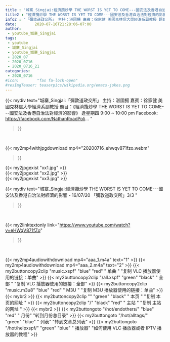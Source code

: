 ```yaml
---
title : "城寨_Singjai:經濟攬炒學 THE WORST IS YET TO COME---國安法及香港自治法對經濟的影響 - 16/07/20 「彌敦道政交所」3/3 "
title2 : "經濟攬炒學 THE WORST IS YET TO COME---國安法及香港自治法對經濟的影響 - 16/07/20 「彌敦道政交所」3/3 "
info2 : "「彌敦道政交所」 主持：湛國揚 嘉賓：徐家健 美國克林信大學經濟系副教授 題目：《經濟攬炒學 THE WORST IS YET TO COME---國安法及香港自治法對經濟的影響》 逢星期四 9:00 ~ 10:00 pm Facebook: https://facebook.com/NathanRoadPoli... "
date:        2020-07-16T21:28:06-07:00
author:
 - youtube_城寨_Singjai
tags:
 - youtube
 - 城寨_Singjai
 - youtube_城寨_Singjai
 - 2020_07
 - 2020_0716
 - 2020_0716_21
categories:
 - 2020_0716
#icon:        "fas fa-lock-open"
#resImgTeaser: teaserpics/wikipedia.org/emacs-jokes.png
---
```


{{< mydiv text="城寨_Singjai:「彌敦道政交所」 主持：湛國揚 嘉賓：徐家健 美國克林信大學經濟系副教授 題目：《經濟攬炒學 THE WORST IS YET TO COME---國安法及香港自治法對經濟的影響》 逢星期四 9:00 ~ 10:00 pm Facebook: https://facebook.com/NathanRoadPoli... "
>}}
<br>


{{< my2mp4withjpgdownload mp4="20200716_ehwqv871fzo.webm"
>}}

{{< my2jpgexist "xx1.jpg" >}}<br>
{{< my2jpgexist "xx2.jpg" >}}<br>
{{< my2jpgexist "xx3.jpg" >}}<br>



{{< mydiv text="城寨_Singjai:經濟攬炒學 THE WORST IS YET TO COME---國安法及香港自治法對經濟的影響 - 16/07/20 「彌敦道政交所」3/3 "
>}}
<br>

{{< my2linktextonly link="https://www.youtube.com/watch?v=eHWqV871fZo"
>}}


<br>

{{< my2mp4audiowithdownload mp4="aaa_1.m4a"    text="1" >}}
{{< my2mp4audiowithdownload mp4="aaa_2.m4a"    text="2" >}}
{{< my2buttoncopy2clip "music.xspf"        "blue"   "red"    " 单曲 "  "复制 VLC 播放器使用的链接：单曲" >}} {{< my2buttoncopy2clip "/all.xspf"         "green"  "black"  " 全部 "  "复制 VLC 播放器使用的链接：全部" >}} {{< my2buttoncopy2clip "music.m3u8"        "blue"   "red"    " M3U  "    "复制 M3U 播放器使用的链接：单曲" >}} {{< mybr2 >}} {{< my2buttoncopy2clip ""                  "green"  "black"  " 本页 "    "复制 本页的网址 " >}} {{< my2buttoncopy2clip "/"                 "black"  "red"    " 主站 "    "复制 主站的网址 " >}} {{< mybr2 >}} {{< my2buttongoto      "/hot/endothers/"   "blue"   "red"    " 月份"   "转到月份总目录" >}} {{< my2buttongoto      "/hot/alltags/"     "green"  "blue"   " 列表"   "转到文章总列表" >}} {{< my2buttongoto      "/hot/helpxspf/"    "green"  "blue"   " 播放器" "如何使用 VLC 播放器或者 IPTV 播放器的教程" >}} 
